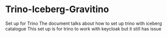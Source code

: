 # Trino-Iceberg-Gravitino
Set up for Trino
The document talks about how to set up trino with iceberg catalogue 
This set up is for trino to work with keycloak but it still has issue

